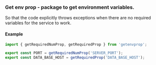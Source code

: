 
### 

### Get env prop - package to get environment variables.
So that the code explicitly throws exceptions when there are no required variables for the service to work.

#### Example

```typescript
import { getRequiredNumProp, getRequiredProp } from 'getenvprop';

export const PORT = getRequiredNumProp('SERVER_PORT');
export const DATA_BASE_HOST = getRequiredProp('DATA_BASE_HOST');
```

